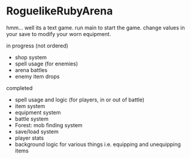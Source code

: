 # RoguelikeRubyArena
 hmm... well its a text game.
 run main to start the game.
 change values in your save to modify your worn equipment.
 
 in progress (not ordered)
  - shop system
  - spell usage (for enemies)
  - arena battles
  - enemy item drops

completed
  - spell usage and logic (for players, in or out of battle)
  - item system
  - equipment system 
  - battle system 
  - Forest: mob finding system
  - save/load system
  - player stats
  - background logic for various things i.e. equipping and unequipping items
